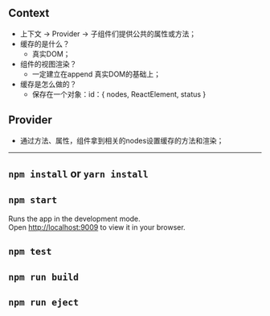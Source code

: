 ## Context
  * 上下文 -> Provider -> 子组件们提供公共的属性或方法；
  * 缓存的是什么？
    - 真实DOM；
  * 组件的视图渲染？
    - 一定建立在append 真实DOM的基础上；
  * 缓存是怎么做的？
    - 保存在一个对象：id：{ nodes, ReactElement, status }

## Provider
  * 通过方法、属性，组件拿到相关的nodes设置缓存的方法和渲染；

-----

## `npm install` or `yarn install`

## `npm start`
Runs the app in the development mode.\
Open [http://localhost:9009](http://localhost:9009) to view it in your browser.

## `npm test`

## `npm run build`

## `npm run eject`
